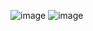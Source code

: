 ![image](https://github.com/SidM77/BetterDecisionsExtension/assets/102024701/2d96b1ba-7467-496f-8afa-634b7d4da1c8)
![image](https://github.com/SidM77/BetterDecisionsExtension/assets/102024701/4557963c-5fb4-42dd-ab6b-0a91cf851bc5)
